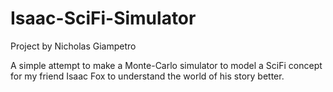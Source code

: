 # Isaac-SciFi-Simulator

Project by Nicholas Giampetro
 
A simple attempt to make a Monte-Carlo simulator to model a SciFi concept for my friend Isaac Fox to understand the world of his story better.
